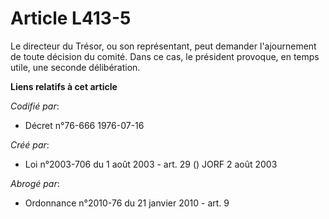 # Article L413-5

Le directeur du Trésor, ou son représentant, peut demander l'ajournement de toute décision du comité. Dans ce cas, le
président provoque, en temps utile, une seconde délibération.

**Liens relatifs à cet article**

_Codifié par_:

  - Décret n°76-666 1976-07-16

_Créé par_:

  - Loi n°2003-706 du 1 août 2003 - art. 29 () JORF 2 août 2003

_Abrogé par_:

  - Ordonnance n°2010-76 du 21 janvier 2010 - art. 9

